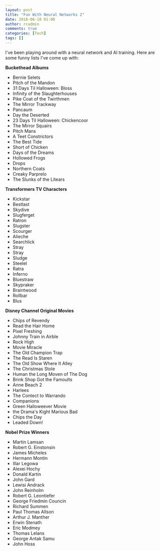 ```yaml
---
layout: post
title: "Fun With Neural Networks 2"
date: 2018-06-10 01:00
author: rcadmin
comments: true
categories: [Tech]
tags: []
---
```

I've been playing around with a neural network and AI training. Here are some funny lists I've come up with:

**Buckethead Albums**
- Bernie Selets
- Pitch of the Mandon
- 31 Days Til Halloween: Bloss
- Infinity of the Slaughterhouses
- Pike Coat of the Twirthmen
- The Mirror Trackway
- Pancaum
- Day the Deserted
- 23 Days Til Halloween: Chickencoor
- The Mirror Squairs
- Pitch Mans
- A Teet Constrictors
- The Best Tide
- Short of Chicken
- Days of the Dreams
- Hollowed Frogs
- Drops
- Northern Coats
- Creaky Parprelo
- The Slunks of the Litears

**Transformers TV Characters**
- Kickstar
- Bestlast
- Skydive
- Slugferget
- Ratron
- Slugster
- Scourger
- Alieche
- Searchlick
- Stray
- Stray
- Sludge
- Steelel
- Ratra
- Inferno
- Bluestraw
- Skypraker
- Braintwood
- Rollbar
- Blus

**Disney Channel Original Movies**
- Chips of Revendy
- Read the Hair Home
- Pixel Freshing
- Johnny Train in Airble
- Rock High
- Movie Miracle
- The Old Champion Trap
- The Read Is Staren
- The Old Show Where It Alley
- The Christmas Stole
- Human the Long Moven of The Dog
- Brink Shop Got the Famoults
- Anne Beach 2
- Harlees
- The Contect to Warrando
- Companions
- Green Halloweever Movie
- the Drama's Kight Marious Bad
- Chips the Day
- Leaded Down!

**Nobel Prize Winners**
- Martin Lamsan
- Robert G. Einstonsin
- James Micheles
- Hermann Montin
- Illar Legowa
- Alexei Hochy
- Donald Kartin
- John Gard
- Lewisi Andrack
- John Reinholm
- Robert G. Leontiefer
- George Friedmin Councin
- Richard Summen
- Paul Thomas Allson
- Arthur J. Manther
- Erwin Stenath
- Eric Modmey
- Thomas Lelans
- George Antak Samu
- John Hoss